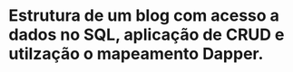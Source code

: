 # Estrutura de um blog com acesso a dados no SQL, aplicação de CRUD e utilzação o mapeamento Dapper.
